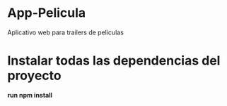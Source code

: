 # App-Pelicula
Aplicativo web para trailers de películas

# Instalar todas las dependencias del proyecto
**run npm install**
